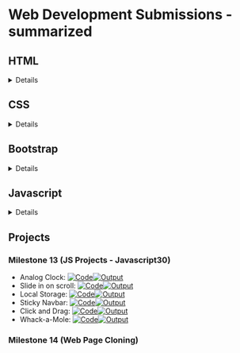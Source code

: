 # Web Development Submissions - summarized

## HTML

<details>

### Milestone 1 (HTML-1)
- Grocery List: [![Code](https://img.shields.io/static/v1?label=&message=CODE&color=black&style=for-the-badge&logo=github)](./Milestone-1/grocery-list.html)[![Output](https://img.shields.io/static/v1?label=&message=OUTPUT&color=&style=for-the-badge)](https://Aayushi-Mittal.github.io/Web-Development-Submissions/Aayushi/Milestone-1/grocery-list.html)
- School Record: [![Code](https://img.shields.io/static/v1?label=&message=CODE&color=black&style=for-the-badge&logo=github)](./Milestone-1/school-record.html)[![Output](https://img.shields.io/static/v1?label=&message=OUTPUT&color=&style=for-the-badge)](https://Aayushi-Mittal.github.io/Web-Development-Submissions/Aayushi/Milestone-1/school-record.html)

### Milestone 2 (HTML-2)
- Admission Form: [![Code](https://img.shields.io/static/v1?label=&message=CODE&color=black&style=for-the-badge&logo=github)](./Milestone-2/admission-form.html)[![Output](https://img.shields.io/static/v1?label=&message=OUTPUT&color=&style=for-the-badge)](https://Aayushi-Mittal.github.io/Web-Development-Submissions/Aayushi/Milestone-2/admission-form.html)
- Fan Page: [![Code](https://img.shields.io/static/v1?label=&message=CODE&color=black&style=for-the-badge&logo=github)](./Milestone-1/fan-page.html)[![Output](https://img.shields.io/static/v1?label=&message=OUTPUT&color=&style=for-the-badge)](https://Aayushi-Mittal.github.io/Web-Development-Submissions/Aayushi/Milestone-2/fan-page.html)

### Milestone 3 (HTML Project)
- Portfolio: [![Code](https://img.shields.io/static/v1?label=&message=CODE&color=black&style=for-the-badge&logo=github)](./Milestone-3/portfolio.html)[![Output](https://img.shields.io/static/v1?label=&message=OUTPUT&color=&style=for-the-badge)](https://Aayushi-Mittal.github.io/Web-Development-Submissions/Aayushi/Milestone-3/portfolio.html)

</details>

## CSS

<details>

### Milestone 4 (CSS Project)
- Girl Code It website: [![Code](https://img.shields.io/static/v1?label=&message=CODE&color=black&style=for-the-badge&logo=github)](./Milestone-4/girl-code-it.html)[![Output](https://img.shields.io/static/v1?label=&message=OUTPUT&color=blue&style=for-the-badge)](https://Aayushi-Mittal.github.io/Web-Development-Submissions/Aayushi/Milestone-4/girl-code-it.html)
- Portfolio (continued): [![Code](https://img.shields.io/static/v1?label=&message=CODE&color=black&style=for-the-badge&logo=github)](./Milestone-4/portfolio2.html)[![Output](https://img.shields.io/static/v1?label=&message=OUTPUT&color=blue&style=for-the-badge)](https://Aayushi-Mittal.github.io/Web-Development-Submissions/Aayushi/Milestone-4/portfolio2.html)

</details>

## Bootstrap

<details>

### Milestone 5 (Bootsrap)
- Girl Code It website (continued): [![Code](https://img.shields.io/static/v1?label=&message=CODE&color=black&style=for-the-badge&logo=github)](./Milestone-5/girl-code-it-2.html)[![Output](https://img.shields.io/static/v1?label=&message=OUTPUT&color=blue&style=for-the-badge)](https://Aayushi-Mittal.github.io/Web-Development-Submissions/Aayushi/Milestone-5/girl-code-it-2.html)
- Ice-Cream-Parlour Website: [![Code](https://img.shields.io/static/v1?label=&message=CODE&color=black&style=for-the-badge&logo=github)](./Milestone-5/ice-cream.html)[![Output](https://img.shields.io/static/v1?label=&message=OUTPUT&color=blue&style=for-the-badge)](https://Aayushi-Mittal.github.io/Web-Development-Submissions/Aayushi/Milestone-5/ice-cream.html)

### Milestone 6 (Bootsrap Projects)
- Project 1: [![Code](https://img.shields.io/static/v1?label=&message=CODE&color=black&style=for-the-badge&logo=github)](./Milestone-6/project1/project1.html)[![Output](https://img.shields.io/static/v1?label=&message=OUTPUT&color=blue&style=for-the-badge)](https://Aayushi-Mittal.github.io/Web-Development-Submissions/Aayushi/Milestone-6/project1/project1.html)
- Project 2: [![Code](https://img.shields.io/static/v1?label=&message=CODE&color=black&style=for-the-badge&logo=github)](./Milestone-6/project2/project2.html)[![Output](https://img.shields.io/static/v1?label=&message=OUTPUT&color=blue&style=for-the-badge)](https://Aayushi-Mittal.github.io/Web-Development-Submissions/Aayushi/Milestone-6/project2/project2.html)

</details>

## Javascript

<details>

### Milestone 7 (JS)
- Questions with Answers: [![Code](https://img.shields.io/static/v1?label=&message=CODE&color=black&style=for-the-badge&logo=github)](./Milestone-7/index.html)[![Output](https://img.shields.io/static/v1?label=&message=OUTPUT&color=red&style=for-the-badge)](https://Aayushi-Mittal.github.io/Web-Development-Submissions/Aayushi/Milestone-7/index.html)

### Milestone 8 (JS)
- Questions with Answers: [![Code](https://img.shields.io/static/v1?label=&message=CODE&color=black&style=for-the-badge&logo=github)](./Milestone-8/index.html)[![Output](https://img.shields.io/static/v1?label=&message=OUTPUT&color=red&style=for-the-badge)](https://Aayushi-Mittal.github.io/Web-Development-Submissions/Aayushi/Milestone-8/index.html)

### Milestone 9 (JS)
- Questions with Answers: [![Code](https://img.shields.io/static/v1?label=&message=CODE&color=black&style=for-the-badge&logo=github)](./Milestone-9/index.html)[![Output](https://img.shields.io/static/v1?label=&message=OUTPUT&color=red&style=for-the-badge)](https://Aayushi-Mittal.github.io/Web-Development-Submissions/Aayushi/Milestone-9/index.html)

### Milestone 10 (JS DOM)
- Score Keeper: [![Code](https://img.shields.io/static/v1?label=&message=CODE&color=black&style=for-the-badge&logo=github)](./Milestone-10/index.html)[![Output](https://img.shields.io/static/v1?label=&message=OUTPUT&color=red&style=for-the-badge)](https://Aayushi-Mittal.github.io/Web-Development-Submissions/Aayushi/Milestone-10/index.html)

### Milestone 11 (Rock Paper Scissors Game)
- Rock Paper Scissors Game: [![Code](https://img.shields.io/static/v1?label=&message=CODE&color=black&style=for-the-badge&logo=github)](./Milestone-11/index.html)[![Output](https://img.shields.io/static/v1?label=&message=OUTPUT&color=red&style=for-the-badge)](https://Aayushi-Mittal.github.io/Web-Development-Submissions/Aayushi/Milestone-11/index.html)

### Milestone 12 (Drumkit)
- Drumkit: [![Code](https://img.shields.io/static/v1?label=&message=CODE&color=black&style=for-the-badge&logo=github)](./Milestone-12/index.html)[![Output](https://img.shields.io/static/v1?label=&message=OUTPUT&color=red&style=for-the-badge)](https://Aayushi-Mittal.github.io/Web-Development-Submissions/Aayushi/Milestone-12/index.html)

</details>

## Projects
### Milestone 13 (JS Projects - Javascript30)
- Analog Clock: [![Code](https://img.shields.io/static/v1?label=&message=CODE&color=black&style=for-the-badge&logo=github)](./Milestone-13/Day-02-Analog-Clock/index.html)[![Output](https://img.shields.io/static/v1?label=&message=OUTPUT&color=yellow&style=for-the-badge)](https://Aayushi-Mittal.github.io/Web-Development-Submissions/Aayushi/Milestone-13/Day-02-Analog-Clock/index.html)
- Slide in on scroll: [![Code](https://img.shields.io/static/v1?label=&message=CODE&color=black&style=for-the-badge&logo=github)](./Milestone-13/Day-13-Slide-in-onScroll/index.html)[![Output](https://img.shields.io/static/v1?label=&message=OUTPUT&color=yellow&style=for-the-badge)](https://Aayushi-Mittal.github.io/Web-Development-Submissions/Aayushi/Milestone-13/Day-13-Slide-in-onScroll/index.html)
- Local Storage: [![Code](https://img.shields.io/static/v1?label=&message=CODE&color=black&style=for-the-badge&logo=github)](./Milestone-13/Day-15-LocalStorage)[![Output](https://img.shields.io/static/v1?label=&message=OUTPUT&color=yellow&style=for-the-badge)](https://Aayushi-Mittal.github.io/Web-Development-Submissions/Aayushi/Milestone-13/Day-15-LocalStorage/index.html)
- Sticky Navbar: [![Code](https://img.shields.io/static/v1?label=&message=CODE&color=black&style=for-the-badge&logo=github)](./Milestone-13/Day-24-Sticky-Nav)[![Output](https://img.shields.io/static/v1?label=&message=OUTPUT&color=yellow&style=for-the-badge)](https://Aayushi-Mittal.github.io/Web-Development-Submissions/Aayushi/Milestone-13/Day-24-Sticky-Nav/index.html)
- Click and Drag: [![Code](https://img.shields.io/static/v1?label=&message=CODE&color=black&style=for-the-badge&logo=github)](./Milestone-13/Day-27-Click-and-Drag)[![Output](https://img.shields.io/static/v1?label=&message=OUTPUT&color=yellow&style=for-the-badge)](https://Aayushi-Mittal.github.io/Web-Development-Submissions/Aayushi/Milestone-13/Day-27-Click-and-Drag/index.html)
- Whack-a-Mole: [![Code](https://img.shields.io/static/v1?label=&message=CODE&color=black&style=for-the-badge&logo=github)](./Milestone-13/Day-30-Whack-A-Mole)[![Output](https://img.shields.io/static/v1?label=&message=OUTPUT&color=yellow&style=for-the-badge)](https://Aayushi-Mittal.github.io/Web-Development-Submissions/Aayushi/Milestone-13/Day-30-Whack-A-Mole/index.html)

### Milestone 14 (Web Page Cloning)